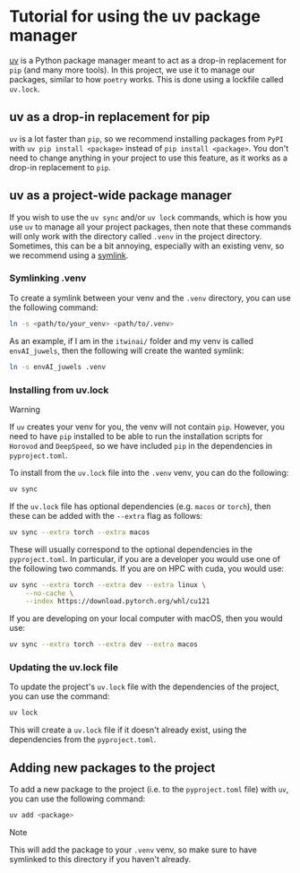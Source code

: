 # Tutorial for using the uv package manager

[uv](https://docs.astral.sh/uv/) is a Python package manager meant to act as a drop-in
replacement for `pip` (and many more tools). In this project, we use it to manage our
packages, similar to how `poetry` works. This is done using a lockfile called
`uv.lock`.

## uv as a drop-in replacement for pip

`uv` is a lot faster than `pip`, so we recommend installing packages from `PyPI`
with `uv pip install <package>` instead of `pip install <package>`. You don't need to
change anything in your project to use this feature, as it works as a drop-in
replacement to `pip`.

## uv as a project-wide package manager

If you wish to use the `uv sync` and/or `uv lock` commands, which is how you use `uv`
to manage all your project packages, then note that these commands will only work
with the directory called `.venv` in the project directory. Sometimes, this can be a
bit annoying, especially with an existing venv, so we recommend using a
[symlink](https://en.wikipedia.org/wiki/Symbolic_link).

### Symlinking .venv

To create a symlink between your venv and the `.venv` directory, you can use the
following command:

```bash
ln -s <path/to/your_venv> <path/to/.venv>
```

As an example, if I am in the `itwinai/` folder and my venv is called `envAI_juwels`,
then the following will create the wanted symlink:

```bash
ln -s envAI_juwels .venv
```

### Installing from uv.lock

> [!Warning]
> If `uv` creates your venv for you, the venv will not contain `pip`. However, you need
> to have `pip` installed to be able to run the installation scripts for `Horovod` and
> `DeepSpeed`, so we have included `pip` in the dependencies in `pyproject.toml`.

To install from the `uv.lock` file into the `.venv` venv, you can do the following:

```bash
uv sync
```

If the `uv.lock` file has optional dependencies (e.g. `macos` or `torch`), then these
can be added with the `--extra` flag as follows:

```bash
uv sync --extra torch --extra macos
```

These will usually correspond to the optional dependencies in the `pyproject.toml`. In
particular, if you are a developer you would use one of the following two commands. If
you are on HPC with cuda, you would use:

```bash
uv sync --extra torch --extra dev --extra linux \
    --no-cache \
    --index https://download.pytorch.org/whl/cu121
```

If you are developing on your local computer with macOS, then you would use:

```bash
uv sync --extra torch --extra dev --extra macos
```


### Updating the uv.lock file

To update the project's `uv.lock` file with the dependencies of the project, you can
use the command: 

```bash
uv lock
```

This will create a `uv.lock` file if it doesn't already exist, using the dependencies
from the `pyproject.toml`. 

## Adding new packages to the project

To add a new package to the project (i.e. to the `pyproject.toml` file) with `uv`, you
can use the following command:

```bash
uv add <package>
```

> [!NOTE]
> This will add the package to your `.venv` venv, so make sure to have symlinked to
> this directory if you haven't already.
